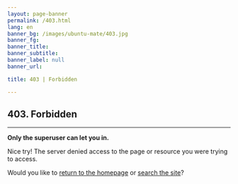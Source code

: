 ```yaml
---
layout: page-banner
permalink: /403.html
lang: en
banner_bg: /images/ubuntu-mate/403.jpg
banner_fg:
banner_title:
banner_subtitle:
banner_label: null
banner_url:

title: 403 | Forbidden

---
```


## 403. Forbidden
---

**Only the superuser can let you in.**

Nice try! The server denied access to the page or resource you were trying to access.

Would you like to [return to the homepage](/) or [search the site](/search/)?
